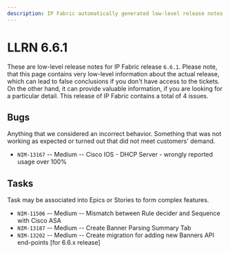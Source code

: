 ```yaml
---
description: IP Fabric automatically generated low-level release notes for version 6.6.1.
---
```


# LLRN 6.6.1

These are low-level release notes for IP Fabric release `6.6.1`. Please note, that this page contains very low-level information about the actual release, which can lead to false conclusions if you don't have access to the tickets. On the other hand, it can provide valuable information, if you are looking for a particular detail. This release of IP Fabric contains a total of 4 issues.

## Bugs

Anything that we considered an incorrect behavior. Something that was not working as expected or turned out that did not meet customers' demand.

- `NIM-13167` -- Medium -- Cisco IOS - DHCP Server - wrongly reported usage over 100%

## Tasks

Task may be associated into Epics or Stories to form complex features.

- `NIM-11506` -- Medium -- Mismatch between Rule decider and Sequence with Cisco ASA
- `NIM-13187` -- Medium -- Create Banner Parsing Summary Tab
- `NIM-13202` -- Medium -- Create migration for adding new Banners API end-points [for 6.6.x release]

